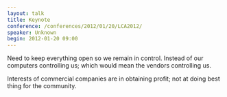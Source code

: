 ```yaml
---
layout: talk
title: Keynote
conference: /conferences/2012/01/20/LCA2012/
speaker: Unknown
begin: 2012-01-20 09:00
---
```

Need to keep everything open so we remain in control. Instead of our computers
controlling us; which would mean the vendors controlling us.

Interests of commercial companies are in obtaining profit; not at doing best
thing for the community.
